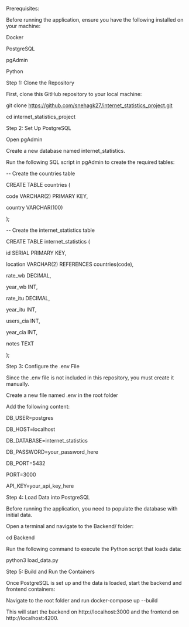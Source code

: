 
Prerequisites:

Before running the application, ensure you have the following installed on your machine:

Docker

PostgreSQL

pgAdmin

Python

Step 1: Clone the Repository

First, clone this GitHub repository to your local machine:

 git clone https://github.com/snehagk27/internet_statistics_project.git
 
 cd internet_statistics_project

Step 2: Set Up PostgreSQL

Open pgAdmin 

Create a new database named internet_statistics.

Run the following SQL script in pgAdmin to create the required tables:

-- Create the countries table

CREATE TABLE countries (

  code VARCHAR(2) PRIMARY KEY,
  
  country VARCHAR(100)
  
);

-- Create the internet_statistics table

CREATE TABLE internet_statistics (

  id SERIAL PRIMARY KEY,
  
  location VARCHAR(2) REFERENCES countries(code),
  
  rate_wb DECIMAL,
  
  year_wb INT,
  
  rate_itu DECIMAL,
  
  year_itu INT,
  
  users_cia INT,
  
  year_cia INT,
  
  notes TEXT
  
);


Step 3: Configure the .env File

Since the .env file is not included in this repository, you must create it manually.

Create a new file named .env in the root folder

Add the following content:

DB_USER=postgres

DB_HOST=localhost

DB_DATABASE=internet_statistics

DB_PASSWORD=your_password_here

DB_PORT=5432

PORT=3000

API_KEY=your_api_key_here

Step 4: Load Data into PostgreSQL

Before running the application, you need to populate the database with initial data.

Open a terminal and navigate to the Backend/ folder:

cd Backend

Run the following command to execute the Python script that loads data:

python3 load_data.py

Step 5: Build and Run the Containers

Once PostgreSQL is set up and the data is loaded, start the backend and frontend containers:

Navigate to the root folder and run docker-compose up --build

This will start the backend on http://localhost:3000 and the frontend on http://localhost:4200.
